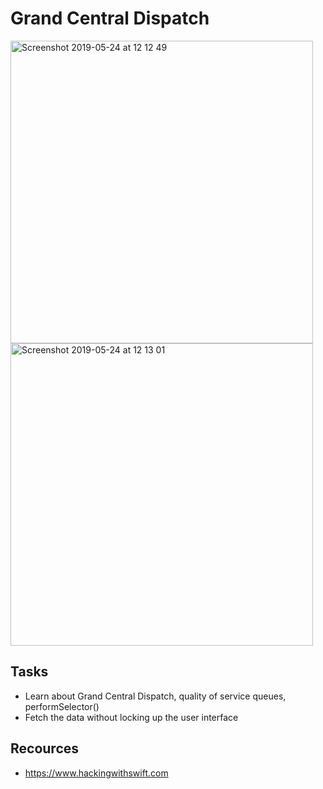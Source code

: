 # Grand Central Dispatch


<img width="484" alt="Screenshot 2019-05-24 at 12 12 49" src="https://user-images.githubusercontent.com/41584015/58316924-611db900-7e1d-11e9-8fbf-7dd7123b5a12.png">
<img width="484" alt="Screenshot 2019-05-24 at 12 13 01" src="https://user-images.githubusercontent.com/41584015/58316925-611db900-7e1d-11e9-81b2-8b810afc8ac1.png">



## Tasks
* Learn about Grand Central Dispatch, quality of service queues, performSelector()
* Fetch the data without locking up the user interface



## Recources
* https://www.hackingwithswift.com
